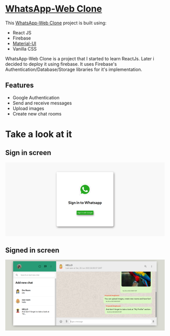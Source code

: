 # [WhatsApp-Web Clone](https://whatsapp-clone-36226.web.app/)
This [WhatsApp-Web Clone](https://whatsapp-clone-36226.web.app/) project is built using:
* React JS 
* Firebase  
* [Material-UI](https://material-ui.com/) 
* Vanilla CSS 

WhatsApp-Web Clone is a project that I started to learn ReactJs. Later i decided to deploy it using firebase.
It uses Firebase's Authentication/Database/Storage libraries for it's implementation.

## Features
* Google Authentication
* Send and receive messages
* Upload images
* Create new chat rooms

# Take a look at it

## Sign in screen

![WhatsApp_Web_SignIn](https://github.com/Priyanshi23Meghwani/WhatsApp_Clone/blob/master/Screenshots/WhatsApp_Web_SignIn.png?raw=true)

## Signed in screen

![WhatsApp_Web_Chats](https://github.com/Priyanshi23Meghwani/WhatsApp_Clone/blob/master/Screenshots/WhatsApp_Web_Chat.png?raw=true)
